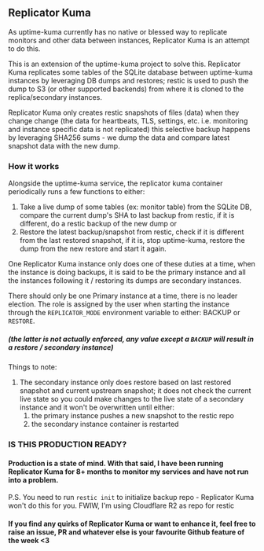 ## Replicator Kuma

As uptime-kuma currently has no native or blessed way to replicate monitors and other data between instances, Replicator Kuma is an attempt to do this.

This is an extension of the uptime-kuma project to solve this. Replicator Kuma replicates some tables of the SQLite database between uptime-kuma instances by leveraging DB dumps and restores; restic is used to push the dump to S3 (or other supported backends) from where it is cloned to the replica/secondary instances.

Replicator Kuma only creates restic snapshots of files (data) when they change change (the data for heartbeats, TLS, settings, etc. i.e. monitoring and instance specific data is not replicated) this selective backup happens by leveraging SHA256 sums - we dump the data and compare latest snapshot data with the new dump.

### How it works

Alongside the uptime-kuma service, the replicator kuma container periodically runs a few functions to either:
1. Take a live dump of some tables (ex: monitor table) from the SQLite DB, compare the current dump's SHA to last backup from restic, if it is different, do a restic backup of the new dump
or
2. Restore the latest backup/snapshot from restic, check if it is different from the last restored snapshot, if it is, stop uptime-kuma, restore the dump from the new restore and start it again. 

One Replicator Kuma instance only does one of these duties at a time, when the instance is doing backups, it is said to be the primary instance and all the instances following it / restoring its dumps are secondary instances.

There should only be one Primary instance at a time, there is no leader election. The role is assigned by the user when starting the instance through the `REPLICATOR_MODE` environment variable to either: BACKUP or `RESTORE`.

##### (the latter is not actually enforced, any value except a `BACKUP` will result in a restore / secondary instance)

Things to note:
1. The secondary instance only does restore based on last restored snapshot and current upstream snapshot; it does not check the current live state so you could make changes to the live state of a secondary instance and it won't be overwritten until either: 
    1. the primary instance pushes a new snapshot to the restic repo
    2. the secondary instance container is restarted

### IS THIS PRODUCTION READY?

#### Production is a state of mind. With that said, I have been running Replicator Kuma for 8+ months to monitor my services and have not run into a problem.

P.S. You need to run `restic init` to initialize backup repo - Replicator Kuma won't do this for you. 
FWIW, I'm using Cloudflare R2 as repo for restic

#### If you find any quirks of Replicator Kuma or want to enhance it, feel free to raise an issue, PR and whatever else is your favourite Github feature of the week <3
